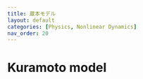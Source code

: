```yaml
---
title: 蔵本モデル
layout: default
categories: [Physics, Nonlinear Dynamics]
nav_order: 20
---
```


# Kuramoto model